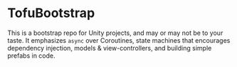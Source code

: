 # TofuBootstrap
This is a bootstrap repo for Unity projects, and may or may not be to your taste. It emphasizes `async` over Coroutines, state machines that encourages dependency injection, models & view-controllers, and building simple prefabs in code.
